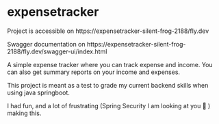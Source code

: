 # expensetracker

Project is accessible on https://expensetracker-silent-frog-2188/fly.dev

Swagger documentation on https://expensetracker-silent-frog-2188/fly.dev/swagger-ui/index.html

A simple expense tracker where you can track expense and income. You can also get summary reports on your income and expenses.

This project is meant as a test to grade my current backend skills when using java springboot. 

I had fun, and a lot of frustrating (Spring Security I am looking at you :eyes: ) making this.
